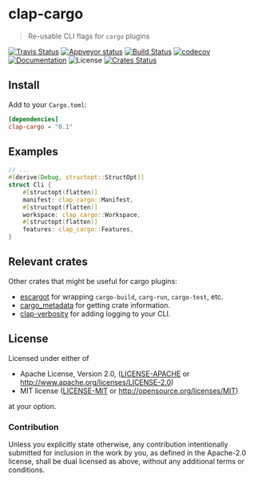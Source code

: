 # clap-cargo

> Re-usable CLI flags for `cargo` plugins

[![Travis Status](https://travis-ci.org/crate-ci/clap-cargo.svg?branch=master)](https://travis-ci.org/crate-ci/clap-cargo)
[![Appveyor status](https://ci.appveyor.com/api/projects/status/ak4j15sddg6v5jsf?svg=true)](https://ci.appveyor.com/project/epage/clap-cargo)
[![Build Status](https://dev.azure.com/crate-ci/crate-ci/_apis/build/status/clap-cargo?branchName=master)](https://dev.azure.com/crate-ci/crate-ci/_build/latest?definitionId=5&branchName=master)
[![codecov](https://codecov.io/gh/crate-ci/clap-cargo/branch/master/graph/badge.svg)](https://codecov.io/gh/crate-ci/clap-cargo)
[![Documentation](https://img.shields.io/badge/docs-master-blue.svg)][Documentation]
![License](https://img.shields.io/crates/l/clap-cargo.svg)
[![Crates Status](https://img.shields.io/crates/v/clap-cargo.svg)](https://crates.io/crates/clap-cargo)

## Install

Add to your `Cargo.toml`:

```toml
[dependencies]
clap-cargo = "0.1"
```

## Examples

```rust
// ...
#[derive(Debug, structopt::StructOpt)]
struct Cli {
    #[structopt(flatten)]
    manifest: clap_cargo::Manifest,
    #[structopt(flatten)]
    workspace: clap_cargo::Workspace,
    #[structopt(flatten)]
    features: clap_cargo::Features,
}
```

## Relevant crates

Other crates that might be useful for cargo plugins:
* [escargot][escargot] for wrapping `cargo-build`, `carg-run`, `cargo-test`, etc.
* [cargo_metadata][cargo_metadata] for getting crate information.
* [clap-verbosity][clap-verbosity] for adding logging to your CLI.

[escargot]: https://crates.io/crates/escargot
[cargo_metadata]: https://crates.io/crates/cargo_metadata
[clap-verbosity]: https://crates.io/crates/clap-verbosity-flag

## License

Licensed under either of

 * Apache License, Version 2.0, ([LICENSE-APACHE](LICENSE-APACHE) or http://www.apache.org/licenses/LICENSE-2.0)
 * MIT license ([LICENSE-MIT](LICENSE-MIT) or http://opensource.org/licenses/MIT)

at your option.

### Contribution

Unless you explicitly state otherwise, any contribution intentionally
submitted for inclusion in the work by you, as defined in the Apache-2.0
license, shall be dual licensed as above, without any additional terms or
conditions.

[Crates.io]: https://crates.io/crates/clap-cargo
[Documentation]: https://docs.rs/clap-cargo
